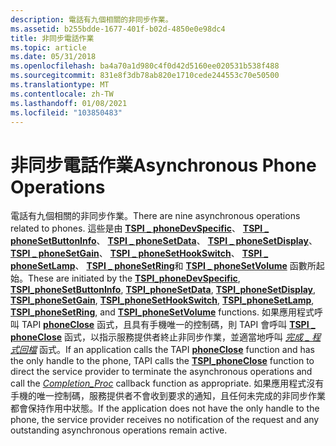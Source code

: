 ```yaml
---
description: 電話有九個相關的非同步作業。
ms.assetid: b255bdde-1677-401f-b02d-4850e0e98dc4
title: 非同步電話作業
ms.topic: article
ms.date: 05/31/2018
ms.openlocfilehash: ba4a70a1d980c4f0d42d5160ee020531b538f488
ms.sourcegitcommit: 831e8f3db78ab820e1710cede244553c70e50500
ms.translationtype: MT
ms.contentlocale: zh-TW
ms.lasthandoff: 01/08/2021
ms.locfileid: "103850483"
---
```

# <a name="asynchronous-phone-operations"></a><span data-ttu-id="46b5c-103">非同步電話作業</span><span class="sxs-lookup"><span data-stu-id="46b5c-103">Asynchronous Phone Operations</span></span>

<span data-ttu-id="46b5c-104">電話有九個相關的非同步作業。</span><span class="sxs-lookup"><span data-stu-id="46b5c-104">There are nine asynchronous operations related to phones.</span></span> <span data-ttu-id="46b5c-105">這些是由 [**TSPI \_ phoneDevSpecific**](/windows/win32/api/tspi/nf-tspi-tspi_phonedevspecific)、 [**TSPI \_ phoneSetButtonInfo**](/windows/win32/api/tspi/nf-tspi-tspi_phonesetbuttoninfo)、 [**TSPI \_ phoneSetData**](/windows/win32/api/tspi/nf-tspi-tspi_phonesetdata)、 [**TSPI \_ phoneSetDisplay**](/windows/win32/api/tspi/nf-tspi-tspi_phonesetdisplay)、 [**TSPI \_ phoneSetGain**](/windows/win32/api/tspi/nf-tspi-tspi_phonesetgain)、 [**TSPI \_ phoneSetHookSwitch**](/windows/win32/api/tspi/nf-tspi-tspi_phonesethookswitch)、 [**TSPI \_ phoneSetLamp**](/windows/win32/api/tspi/nf-tspi-tspi_phonesetlamp)、 [**TSPI \_ phoneSetRing**](/windows/win32/api/tspi/nf-tspi-tspi_phonesetring)和 [**TSPI \_ phoneSetVolume**](/windows/win32/api/tspi/nf-tspi-tspi_phonesetvolume) 函數所起始。</span><span class="sxs-lookup"><span data-stu-id="46b5c-105">These are initiated by the [**TSPI\_phoneDevSpecific**](/windows/win32/api/tspi/nf-tspi-tspi_phonedevspecific), [**TSPI\_phoneSetButtonInfo**](/windows/win32/api/tspi/nf-tspi-tspi_phonesetbuttoninfo), [**TSPI\_phoneSetData**](/windows/win32/api/tspi/nf-tspi-tspi_phonesetdata), [**TSPI\_phoneSetDisplay**](/windows/win32/api/tspi/nf-tspi-tspi_phonesetdisplay), [**TSPI\_phoneSetGain**](/windows/win32/api/tspi/nf-tspi-tspi_phonesetgain), [**TSPI\_phoneSetHookSwitch**](/windows/win32/api/tspi/nf-tspi-tspi_phonesethookswitch), [**TSPI\_phoneSetLamp**](/windows/win32/api/tspi/nf-tspi-tspi_phonesetlamp), [**TSPI\_phoneSetRing**](/windows/win32/api/tspi/nf-tspi-tspi_phonesetring), and [**TSPI\_phoneSetVolume**](/windows/win32/api/tspi/nf-tspi-tspi_phonesetvolume) functions.</span></span> <span data-ttu-id="46b5c-106">如果應用程式呼叫 TAPI [**phoneClose**](/windows/win32/api/tapi/nf-tapi-phoneclose) 函式，且具有手機唯一的控制碼，則 TAPI 會呼叫 [**TSPI \_ phoneClose**](/windows/win32/api/tspi/nf-tspi-tspi_phoneclose) 函式，以指示服務提供者終止非同步作業，並適當地呼叫 [*完成 \_ 程式回檔*](/windows/win32/api/tspi/nc-tspi-async_completion) 函式。</span><span class="sxs-lookup"><span data-stu-id="46b5c-106">If an application calls the TAPI [**phoneClose**](/windows/win32/api/tapi/nf-tapi-phoneclose) function and has the only handle to the phone, TAPI calls the [**TSPI\_phoneClose**](/windows/win32/api/tspi/nf-tspi-tspi_phoneclose) function to direct the service provider to terminate the asynchronous operations and call the [*Completion\_Proc*](/windows/win32/api/tspi/nc-tspi-async_completion) callback function as appropriate.</span></span> <span data-ttu-id="46b5c-107">如果應用程式沒有手機的唯一控制碼，服務提供者不會收到要求的通知，且任何未完成的非同步作業都會保持作用中狀態。</span><span class="sxs-lookup"><span data-stu-id="46b5c-107">If the application does not have the only handle to the phone, the service provider receives no notification of the request and any outstanding asynchronous operations remain active.</span></span>

 

 
